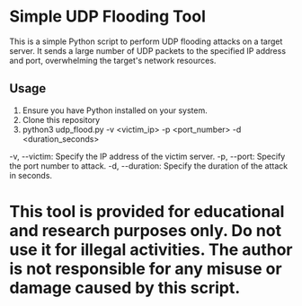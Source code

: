 # Simple UDP Flooding Tool

This is a simple Python script to perform UDP flooding attacks on a target server. It sends a large number of UDP packets to the specified IP address and port, overwhelming the target's network resources.

## Usage

1. Ensure you have Python installed on your system.
2. Clone this repository
3. python3 udp_flood.py -v <victim_ip> -p <port_number> -d <duration_seconds>

-v, --victim: Specify the IP address of the victim server.
-p, --port: Specify the port number to attack.
-d, --duration: Specify the duration of the attack in seconds.

# This tool is provided for educational and research purposes only. Do not use it for illegal activities. The author is not responsible for any misuse or damage caused by this script.
